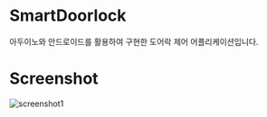 # SmartDoorlock
아두이노와 안드로이드를 활용하여 구현한 도어락 제어 어플리케이션입니다.

# Screenshot
![screenshot1](https://user-images.githubusercontent.com/55690757/101914111-3665a200-3c07-11eb-8a3c-a894d81d5e68.jpg)
